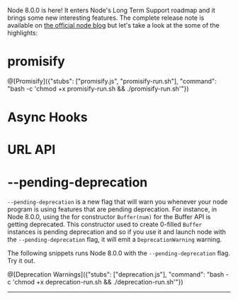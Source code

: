 Node 8.0.0 is here! It enters Node's Long Term Support roadmap and it brings some new interesting features. The complete release note is available on [the official node blog](https://nodejs.org/en/blog/release/v8.0.0/) but let's take a look at the some of the highlights:

# promisify

@[Promisify]({"stubs": ["promisify.js", "promisify-run.sh"], "command": "bash -c 'chmod +x promisify-run.sh && ./promisify-run.sh'"})

# Async Hooks

# URL API

# --pending-deprecation

`--pending-deprecation` is a new flag that will warn you whenever your node program is using features that are pending deprecation. For instance, in Node 8.0.0, using the for constructor `Buffer(num)` for the Buffer API is getting deprecated. This constructor used to create 0-filled `Buffer` instances is pending deprecation and so if you use it and launch node with the `--pending-deprecation` flag, it will emit a `DeprecationWarning` warning.

The following snippets runs Node 8.0.0 with the `--pending-deprecation` flag. Try it out.

@[Deprecation Warnings]({"stubs": ["deprecation.js"], "command": "bash -c 'chmod +x deprecation-run.sh && ./deprecation-run.sh'"})

-----------
